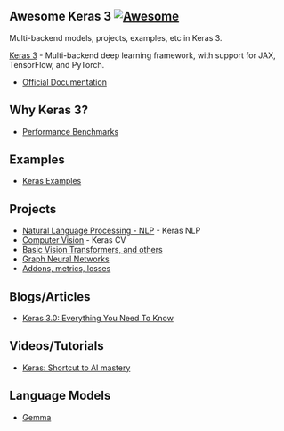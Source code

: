 ## **Awesome Keras 3** [![Awesome](https://cdn.rawgit.com/sindresorhus/awesome/d7305f38d29fed78fa85652e3a63e154dd8e8829/media/badge.svg)](https://github.com/sindresorhus/awesome)

Multi-backend models, projects, examples, etc in Keras 3.

[Keras 3](https://github.com/keras-team/keras) - Multi-backend deep learning framework, with support for JAX, TensorFlow, and PyTorch.

- [Official Documentation](https://keras.io/api/)

## Why Keras 3?
- [Performance Benchmarks](https://github.com/haifeng-jin/keras-benchmarks)

## Examples
- [Keras Examples](https://keras.io/examples)

## Projects
- [Natural Language Processing - NLP](https://keras.io/keras_nlp/) - Keras NLP
- [Computer Vision](https://keras.io/keras_cv/) - Keras CV
- [Basic Vision Transformers, and others](https://github.com/anas-rz/k3im)
- [Graph Neural Networks](https://github.com/anas-rz/k3-node)
- [Addons, metrics, losses](https://github.com/anas-rz/k3-addons)

  
## Blogs/Articles
- [Keras 3.0: Everything You Need To Know](https://www.kdnuggets.com/2023/07/keras-30-everything-need-know.html)

## Videos/Tutorials
- [Keras: Shortcut to AI mastery](https://youtu.be/0HcYOcFBQlk)

## Language Models
- [Gemma](https://ai.google.dev/gemma/docs/get_started)

